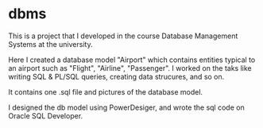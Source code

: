 # dbms
This is a project that I developed in the course Database Management Systems at the university.

Here I created a database model "Airport" which contains entities typical to an airport such as "Flight", "Airline", "Passenger". I worked on the taks like writing SQL & PL/SQL queries, creating data strucures, and so on.

It contains one .sql file and pictures of the database model.

I designed the db model using PowerDesiger, and wrote the sql code on Oracle SQL Developer.
